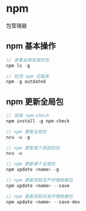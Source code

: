 # npm
包管理器

## npm 基本操作

``` js
// 查看全局安装的包
npm ls -g

// 检测 npm 包版本
npm -g outdated
```

## npm 更新全局包

``` js
// 安装 npm-check
npm install -g npm-check

// npm 更新全局包
ncu -u -g

// npm 更新某个项目的包
ncu -u

// npm 更新单个全局包
npm update <name> -g

// npm 更新项目生产环境依赖包
npm update <name> --save

// npm 更新项目开发环境依赖包
npm update <name> --save-dev
```